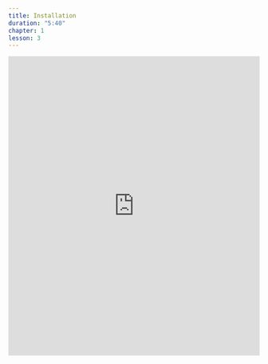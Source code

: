 ```yaml
---
title: Installation
duration: "5:40"
chapter: 1
lesson: 3
---
```


<iframe width="100%" height="600" src="https://www.youtube.com/embed/kJ9uIWLuP1k" title="YouTube video player" frameborder="0" allow="accelerometer; autoplay; clipboard-write; encrypted-media; gyroscope; picture-in-picture; web-share" allowfullscreen></iframe>